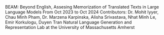 BEAM: Beyond English, Assesing Memorization of Translated Texts in Large Language Models
From Oct 2023 to Oct 2024
Contributors: Dr. Mohit Iyyer, Chau Minh Pham, Dr. Marzena Karpinska, Alisha Srivastava, Nhat Minh Le, Emir Korkulogu, Duyen Tran
Natural Language Generation and Representation Lab at the University of Massachusetts Amherst
